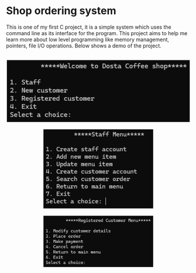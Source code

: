 # Shop ordering system

This is one of my first C project, it is a simple system which uses the command line as its interface for the program. This project aims to help me learn more about low level programming like memory management, pointers, file I/O operations. Below shows a demo of the project.

<br>
<div align="center">
    <img src="Demo/demo_3.png" alt="Demo 1" width="500">
</div>
<br>
<div align="center">
    <img src="Demo/demo_1.png" alt="Demo 2" width="300">
</div>
<br>
<div align="center">
    <img src="Demo/demo_2.png" alt="Demo 3" width="300">
</div>

